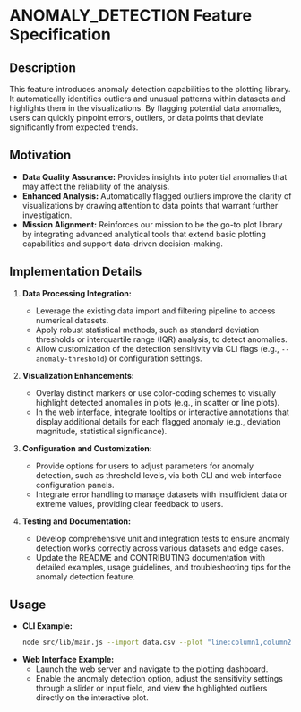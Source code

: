# ANOMALY_DETECTION Feature Specification

## Description
This feature introduces anomaly detection capabilities to the plotting library. It automatically identifies outliers and unusual patterns within datasets and highlights them in the visualizations. By flagging potential data anomalies, users can quickly pinpoint errors, outliers, or data points that deviate significantly from expected trends.

## Motivation
- **Data Quality Assurance:** Provides insights into potential anomalies that may affect the reliability of the analysis.
- **Enhanced Analysis:** Automatically flagged outliers improve the clarity of visualizations by drawing attention to data points that warrant further investigation.
- **Mission Alignment:** Reinforces our mission to be the go-to plot library by integrating advanced analytical tools that extend basic plotting capabilities and support data-driven decision-making.

## Implementation Details
1. **Data Processing Integration:**
   - Leverage the existing data import and filtering pipeline to access numerical datasets.
   - Apply robust statistical methods, such as standard deviation thresholds or interquartile range (IQR) analysis, to detect anomalies.
   - Allow customization of the detection sensitivity via CLI flags (e.g., `--anomaly-threshold`) or configuration settings.

2. **Visualization Enhancements:**
   - Overlay distinct markers or use color-coding schemes to visually highlight detected anomalies in plots (e.g., in scatter or line plots).
   - In the web interface, integrate tooltips or interactive annotations that display additional details for each flagged anomaly (e.g., deviation magnitude, statistical significance).

3. **Configuration and Customization:**
   - Provide options for users to adjust parameters for anomaly detection, such as threshold levels, via both CLI and web interface configuration panels.
   - Integrate error handling to manage datasets with insufficient data or extreme values, providing clear feedback to users.

4. **Testing and Documentation:**
   - Develop comprehensive unit and integration tests to ensure anomaly detection works correctly across various datasets and edge cases.
   - Update the README and CONTRIBUTING documentation with detailed examples, usage guidelines, and troubleshooting tips for the anomaly detection feature.

## Usage
- **CLI Example:**
  ```bash
  node src/lib/main.js --import data.csv --plot "line:column1,column2,-10,10,1" --anomaly-detect --anomaly-threshold 2.5
  ```
- **Web Interface Example:**
   - Launch the web server and navigate to the plotting dashboard.
   - Enable the anomaly detection option, adjust the sensitivity settings through a slider or input field, and view the highlighted outliers directly on the interactive plot.
